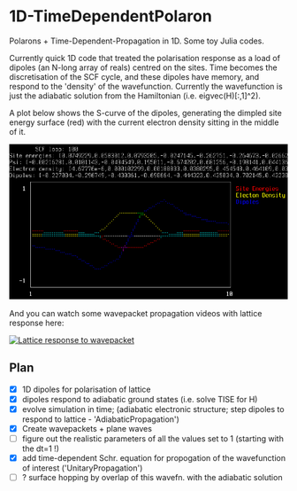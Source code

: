 # 1D-TimeDependentPolaron

Polarons + Time-Dependent-Propagation in 1D. Some toy Julia codes.

Currently quick 1D code that treated the polarisation response as a load of dipoles (an N-long array of reals) centred on the sites. Time becomes the discretisation of the SCF cycle, and these dipoles have memory, and respond to the 'density' of the wavefunction. Currently the wavefunction is just the adiabatic solution from the Hamiltonian (i.e. eigvec(H)[:,1]^2).

A plot below shows the S-curve of the dipoles, generating the dimpled site energy surface (red) with the current electron density sitting in the middle of it.

![Screenshot](screenshot.png)

And you can watch some wavepacket propagation videos with lattice response here:

[![Lattice response to wavepacket](https://img.youtube.com/vi/3U_zD0kL460/0.jpg)](https://www.youtube.com/watch?v=3U_zD0kL460)

## Plan
- [x] 1D dipoles for polarisation of lattice
- [x] dipoles respond to adiabatic ground states (i.e. solve TISE for H)
- [x] evolve simulation in time; (adiabatic electronic structure; step dipoles
  to respond to lattice - 'AdiabaticPropagation')
- [x] Create wavepackets + plane waves
- [ ] figure out the realistic parameters of all the values set to 1 (starting with the dt=1 !)
- [x] add time-dependent Schr. equation for propogation of the wavefunction of interest ('UnitaryPropagation')
- [ ] ? surface hopping by overlap of this wavefn. with the adiabatic solution
